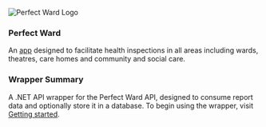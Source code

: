 ![Perfect Ward Logo](https://www.perfectward.com/wp-content/uploads/2019/02/Perfect-Ward-one-line-white-with-rtm.png)

### Perfect Ward
An [app](https://www.perfectward.com/) designed to facilitate health inspections in all areas including wards, theatres, care homes and community and social care.

### Wrapper Summary
A .NET API wrapper for the Perfect Ward API, designed to consume report data and optionally store it in a database.
To begin using the wrapper, visit [Getting started](getting_started.md).